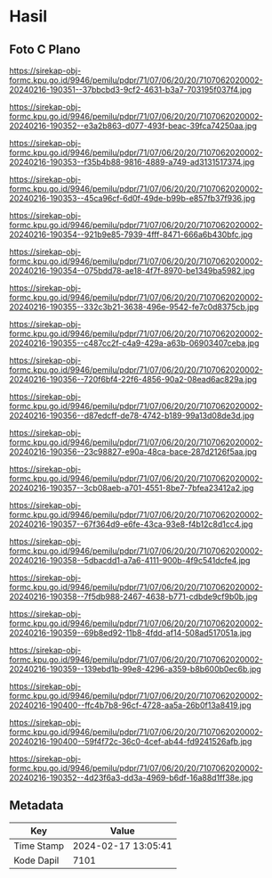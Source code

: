 # Hasil

## Foto C Plano

https://sirekap-obj-formc.kpu.go.id/9946/pemilu/pdpr/71/07/06/20/20/7107062020002-20240216-190351--37bbcbd3-9cf2-4631-b3a7-703195f037f4.jpg

https://sirekap-obj-formc.kpu.go.id/9946/pemilu/pdpr/71/07/06/20/20/7107062020002-20240216-190352--e3a2b863-d077-493f-beac-39fca74250aa.jpg

https://sirekap-obj-formc.kpu.go.id/9946/pemilu/pdpr/71/07/06/20/20/7107062020002-20240216-190353--f35b4b88-9816-4889-a749-ad3131517374.jpg

https://sirekap-obj-formc.kpu.go.id/9946/pemilu/pdpr/71/07/06/20/20/7107062020002-20240216-190353--45ca96cf-6d0f-49de-b99b-e857fb37f936.jpg

https://sirekap-obj-formc.kpu.go.id/9946/pemilu/pdpr/71/07/06/20/20/7107062020002-20240216-190354--921b9e85-7939-4fff-8471-666a6b430bfc.jpg

https://sirekap-obj-formc.kpu.go.id/9946/pemilu/pdpr/71/07/06/20/20/7107062020002-20240216-190354--075bdd78-ae18-4f7f-8970-be1349ba5982.jpg

https://sirekap-obj-formc.kpu.go.id/9946/pemilu/pdpr/71/07/06/20/20/7107062020002-20240216-190355--332c3b21-3638-496e-9542-fe7c0d8375cb.jpg

https://sirekap-obj-formc.kpu.go.id/9946/pemilu/pdpr/71/07/06/20/20/7107062020002-20240216-190355--c487cc2f-c4a9-429a-a63b-06903407ceba.jpg

https://sirekap-obj-formc.kpu.go.id/9946/pemilu/pdpr/71/07/06/20/20/7107062020002-20240216-190356--720f6bf4-22f6-4856-90a2-08ead6ac829a.jpg

https://sirekap-obj-formc.kpu.go.id/9946/pemilu/pdpr/71/07/06/20/20/7107062020002-20240216-190356--d87edcff-de78-4742-b189-99a13d08de3d.jpg

https://sirekap-obj-formc.kpu.go.id/9946/pemilu/pdpr/71/07/06/20/20/7107062020002-20240216-190356--23c98827-e90a-48ca-bace-287d2126f5aa.jpg

https://sirekap-obj-formc.kpu.go.id/9946/pemilu/pdpr/71/07/06/20/20/7107062020002-20240216-190357--3cb08aeb-a701-4551-8be7-7bfea23412a2.jpg

https://sirekap-obj-formc.kpu.go.id/9946/pemilu/pdpr/71/07/06/20/20/7107062020002-20240216-190357--67f364d9-e6fe-43ca-93e8-f4b12c8d1cc4.jpg

https://sirekap-obj-formc.kpu.go.id/9946/pemilu/pdpr/71/07/06/20/20/7107062020002-20240216-190358--5dbacdd1-a7a6-4111-900b-4f9c541dcfe4.jpg

https://sirekap-obj-formc.kpu.go.id/9946/pemilu/pdpr/71/07/06/20/20/7107062020002-20240216-190358--7f5db988-2467-4638-b771-cdbde9cf9b0b.jpg

https://sirekap-obj-formc.kpu.go.id/9946/pemilu/pdpr/71/07/06/20/20/7107062020002-20240216-190359--69b8ed92-11b8-4fdd-af14-508ad517051a.jpg

https://sirekap-obj-formc.kpu.go.id/9946/pemilu/pdpr/71/07/06/20/20/7107062020002-20240216-190359--139ebd1b-99e8-4296-a359-b8b600b0ec6b.jpg

https://sirekap-obj-formc.kpu.go.id/9946/pemilu/pdpr/71/07/06/20/20/7107062020002-20240216-190400--ffc4b7b8-96cf-4728-aa5a-26b0f13a8419.jpg

https://sirekap-obj-formc.kpu.go.id/9946/pemilu/pdpr/71/07/06/20/20/7107062020002-20240216-190400--59f4f72c-36c0-4cef-ab44-fd9241526afb.jpg

https://sirekap-obj-formc.kpu.go.id/9946/pemilu/pdpr/71/07/06/20/20/7107062020002-20240216-190352--4d23f6a3-dd3a-4969-b6df-16a88d1ff38e.jpg


## Metadata

| Key        | Value               |
| ---------- | ------------------- |
| Time Stamp | 2024-02-17 13:05:41 |
| Kode Dapil | 7101                |



